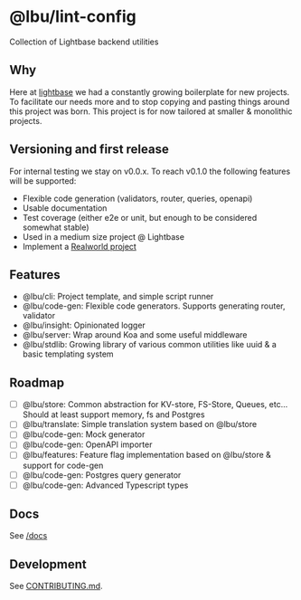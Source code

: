 # @lbu/lint-config

Collection of Lightbase backend utilities

## Why

Here at [lightbase](https://lightbase.nl) we had a constantly growing
boilerplate for new projects. To facilitate our needs more and to stop copying
and pasting things around this project was born. This project is for now
tailored at smaller & monolithic projects.

## Versioning and first release

For internal testing we stay on v0.0.x. To reach v0.1.0 the following features
will be supported:

- Flexible code generation (validators, router, queries, openapi)
- Usable documentation
- Test coverage (either e2e or unit, but enough to be considered somewhat
  stable)
- Used in a medium size project @ Lightbase
- Implement a [Realworld project](https://github.com/gothinkster/realworld)

## Features

- @lbu/cli: Project template, and simple script runner
- @lbu/code-gen: Flexible code generators. Supports generating router, validator
- @lbu/insight: Opinionated logger
- @lbu/server: Wrap around Koa and some useful middleware
- @lbu/stdlib: Growing library of various common utilities like uuid & a basic
  templating system

## Roadmap

- [ ] @lbu/store: Common abstraction for KV-store, FS-Store, Queues, etc...
      Should at least support memory, fs and Postgres
- [ ] @lbu/translate: Simple translation system based on @lbu/store
- [ ] @lbu/code-gen: Mock generator
- [ ] @lbu/code-gen: OpenAPI importer
- [ ] @lbu/features: Feature flag implementation based on @lbu/store & support
      for code-gen
- [ ] @lbu/code-gen: Postgres query generator
- [ ] @lbu/code-gen: Advanced Typescript types

## Docs

See [/docs](/docs/README.md)

## Development

See [CONTRIBUTING.md](/CONTRIBUTING.md).
